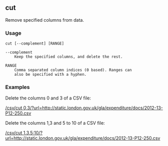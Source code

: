 ## cut

Remove specified columns from data.

### Usage

    cut [--complement] [RANGE]

    --complement
        Keep the specified columns, and delete the rest.

    RANGE
        Comma separated column indices (0 based). Ranges can
        also be specified with a hyphen.

### Examples

Delete the columns 0 and 3 of a CSV file:

<a href="/csv/cut%200,3/?url=http://static.london.gov.uk/gla/expenditure/docs/2012-13-P12-250.csv">/csv/cut 0,3/?url=http://static.london.gov.uk/gla/expenditure/docs/2012-13-P12-250.csv</a>

Delete the columns 1,3 and 5 to 10 of a CSV file:

<a href="/csv/cut%201,3,5:10/?url=http://static.london.gov.uk/gla/expenditure/docs/2012-13-P12-250.csv">/csv/cut 1,3,5:10/?url=http://static.london.gov.uk/gla/expenditure/docs/2012-13-P12-250.csv</a>
